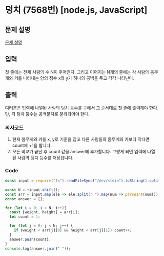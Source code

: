 # 덩치 (7568번) [node.js, JavaScript] 

## 문제 설명
[문제 설명](https://www.acmicpc.net/problem/7568)

## 입력
첫 줄에는 전체 사람의 수 N이 주어진다. 그리고 이어지는 N개의 줄에는 각 사람의 몸무게와 키를 나타내는 양의 정수 x와 y가 하나의 공백을 두고 각각 나타난다.

## 출력
여러분은 입력에 나열된 사람의 덩치 등수를 구해서 그 순서대로 첫 줄에 출력해야 한다. 단, 각 덩치 등수는 공백문자로 분리되어야 한다.

### 의사코드 
1. 현재 몸무게와 키를 x, y로 기준을 잡고 다른 사람들의 몸무게와 키보다 작다면 count에 +1을 합니다.
2. 모든 비교가 끝난 후 count 값을 answer에 추가합니다. 그렇게 되면 입력에 나열된 사람의 덩치 등수를 저장됩니다.

### Code
```js
const input = require("fs").readFileSync("/dev/stdin").toString().split("\n"); 
  
const N = +input.shift();
const arr = input.map(ele => ele.split(" ").map(num => parseInt(num)));
const answer = [];

for (let i = 0; i < N; i++){
  const [weight, height] = arr[i];
  let count = 1;

  for (let j = 0; j < N; j++) {
    if (weight < arr[j][0] && height < arr[j][1]) count++;
  }
  answer.push(count);
}
console.log(answer.join(" "));
```
